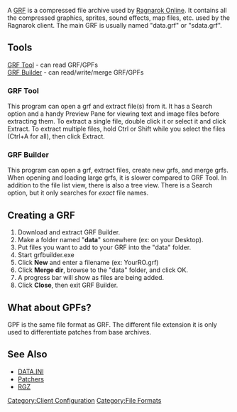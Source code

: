 A [GRF](GRF "wikilink") is a compressed file archive used by [Ragnarok Online](Ragnarok_Online "wikilink"). It contains
all the compressed graphics, sprites, sound effects, map files, etc. used by the Ragnarok client. The main GRF is
usually named "data.grf" or "sdata.grf".

## Tools

[GRF Tool](http://sourceforge.net/projects/openkore/files/GRF%20Tool/1.2.0/) - can read GRF/GPFs  
[GRF Builder](http://www.grfbuilder.com/#download) - can read/write/merge GRF/GPFs  

### GRF Tool

This program can open a grf and extract file(s) from it. It has a Search option and a handy Preview Pane for viewing
text and image files before extracting them. To extract a single file, double click it or select it and click Extract.
To extract multiple files, hold Ctrl or Shift while you select the files (Ctrl+A for all), then click Extract.

### GRF Builder

This program can open a grf, extract files, create new grfs, and merge grfs. When opening and loading large grfs, it is
slower compared to GRF Tool. In addition to the file list view, there is also a tree view. There is a Search option, but
it only searches for *exact* file names.

## Creating a GRF

1.  Download and extract GRF Builder.
2.  Make a folder named "**data**" somewhere (ex: on your Desktop).
3.  Put files you want to add to your GRF into the "data" folder.
4.  Start grfbuilder.exe
5.  Click **New** and enter a filename (ex: YourRO.grf)
6.  Click **Merge dir**, browse to the "data" folder, and click OK.
7.  A progress bar will show as files are being added.
8.  Click **Close**, then exit GRF Builder.

## What about G**P**Fs?

GPF is the same file format as GRF. The different file extension it is only used to differentiate patches from base
archives.

## See Also

- [DATA.INI](DATA.INI "wikilink")
- [Patchers](:Category:Patchers "wikilink")
- [RGZ](RGZ "wikilink")

[Category:Client Configuration](Category:Client_Configuration "wikilink") [Category:File
Formats](Category:File_Formats "wikilink")
